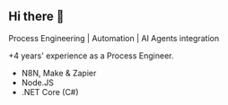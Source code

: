 ## Hi there 👋

Process Engineering | Automation | AI Agents integration

+4 years' experience as a Process Engineer.

- N8N, Make & Zapier
- Node.JS
- .NET Core (C#)

